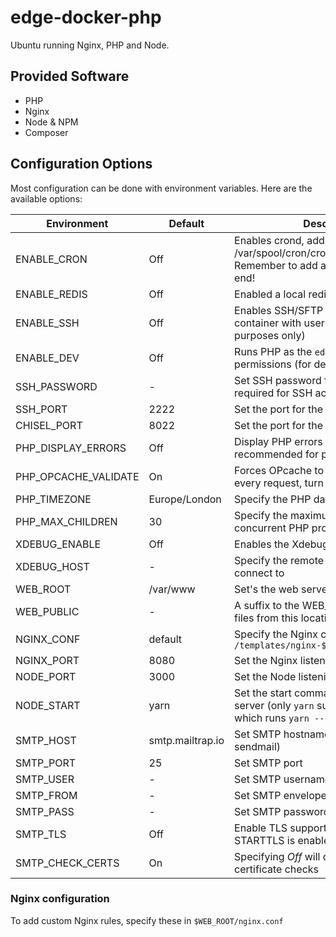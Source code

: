 # edge-docker-php

Ubuntu running Nginx, PHP and Node.

## Provided Software
* PHP
* Nginx
* Node & NPM
* Composer

## Configuration Options
Most configuration can be done with environment variables. Here are the available options:

| Environment       | Default | Description |
| -------------     | ------- | --- |
| ENABLE_CRON       | Off     | Enables crond, add your cron jobs to /var/spool/cron/crontabs/edge. Remember to add an empty line at the end! |
| ENABLE_REDIS      | Off     | Enabled a local redis server |
| ENABLE_SSH        | Off     | Enables SSH/SFTP access to the container with user `edge` (for dev purposes only) |
| ENABLE_DEV        | Off     | Runs PHP as the `edge` user to simplify permissions (for dev purposes only) |
| SSH_PASSWORD      | -       | Set SSH password for user `edge`, required for SSH access to work |
| SSH_PORT          | 2222    | Set the port for the sshd server |
| CHISEL_PORT       | 8022    | Set the port for the chisel tunnel |
| PHP_DISPLAY_ERRORS | Off    | Display PHP errors in the browser, *not* recommended for production |
| PHP_OPCACHE_VALIDATE | On   | Forces OPcache to check for updates on every request, turn Off for production |
| PHP_TIMEZONE      | Europe/London | Specify the PHP date.timezone |
| PHP_MAX_CHILDREN  | 30      | Specify the maximum number of concurrent PHP processes |
| XDEBUG_ENABLE     | Off     | Enables the Xdebug PHP extension |
| XDEBUG_HOST       | -       | Specify the remote host Xdebug should connect to |
| WEB_ROOT          | /var/www | Set's the web server root directory |
| WEB_PUBLIC        | -       | A suffix to the WEB_ROOT to only serve files from this location |
| NGINX_CONF        | default | Specify the Nginx conf file to use from `/templates/nginx-${NGINX_CONF}.conf.j2` |
| NGINX_PORT        | 8080    | Set the Nginx listening port |
| NODE_PORT         | 3000    | Set the Node listening port |
| NODE_START        | yarn    | Set the start command for Node web server (only `yarn` supported for now which runs `yarn --cwd vsf start`) |
| SMTP_HOST         | smtp.mailtrap.io | Set SMTP hostname (uses MSMTP for sendmail) |
| SMTP_PORT         | 25      | Set SMTP port |
| SMTP_USER         | -       | Set SMTP username |
| SMTP_FROM         | -       | Set SMTP envelope-from header |
| SMTP_PASS         | -       | Set SMTP password |
| SMTP_TLS          | Off     | Enable TLS support, by default STARTTLS is enabled on port 587 |
| SMTP_CHECK_CERTS  | On      | Specifying *Off* will disable SMTP TLS certificate checks |

### Nginx configuration
To add custom Nginx rules, specify these in `$WEB_ROOT/nginx.conf`
